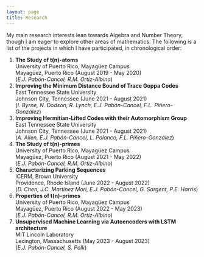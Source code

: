 ```yaml
---
layout: page
title: Research
---
```


<p> My main research interests lean towards Algebra and Number Theory, though I am eager to explore other areas of mathematics. The following is a list of the projects in which I have participated, in chronological order: </p>

1. **The Study of t(n)-atoms** <br> University of Puerto Rico, Mayagüez Campus <br> Mayagüez, Puerto Rico (August 2019 - May 2020) <br> (<i>E.J. Pabón-Cancel, R.M. Ortiz-Albino</i>)
2. **Improving the Minimum Distance Bound of Trace Goppa Codes** <br> East Tennessee State University <br> Johnson City, Tennessee (June 2021 - August 2021) <br> (<i>I. Byrne, N. Dodson, R. Lynch, E.J. Pabón-Cancel, F.L. Piñero-González</i>)
3. **Improving Hermitian-Lifted Codes with their Automorphism Group** <br> East Tennessee State University <br> Johnson City, Tennessee (June 2021 - August 2021) <br> (<i>A. Allen, E.J. Pabón-Cancel, L. Polanco, F.L. Piñero-González</i>)
4. **The Study of t(n)-primes** <br> University of Puerto Rico, Mayagüez Campus <br> Mayagüez, Puerto Rico (August 2021 - May 2022) <br> (<i>E.J. Pabón-Cancel, R.M. Ortiz-Albino</i>) 
5. **Characterizing Parking Sequences** <br> ICERM, Brown University <br> Providence, Rhode Island (June 2022 - August 2022) <br> (<i>D. Chen, J.C. Martínez Mori, E.J. Pabón-Cancel, G. Sargent, P.E. Harris</i>)
6. **Properties of t(n)-primes** <br> University of Puerto Rico, Mayagüez Campus <br> Mayagüez, Puerto Rico (August 2022 - May 2023) <br> (<i>E.J. Pabón-Cancel, R.M. Ortiz-Albino</i>)
7. **Unsupervised Machine Learning via Autoencoders with LSTM architecture** <br> MIT Lincoln Laboratory <br> Lexington, Massachusetts (May 2023 - August 2023) <br> (<i>E.J. Pabón-Cancel, S. Polk</i>)
